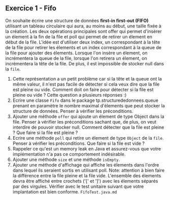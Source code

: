 ## Exercice 1 - Fifo
On souhaite écrire une structure de données **first-in first-out (FIFO)** utilisant un tableau circulaire qui aura, au moins au début, une taille fixée à la création.
Les deux opérations principales sont offer qui permet d'insérer un élement à la fin de la file et poll qui permet de retirer un élement en début de la file.
L'idée est d'utiliser deux index, un correspondant à la tête de la file pour retirer les élements et un index correspondant à la queue de la file pour ajouter des élements. Lorsque l'on insère un élement, on incrémentera la queue de la file, lorsque l'on retirera un élement, on incrémentera la tête de la file.
De plus, il est impossible de stocker null dans la `file`.

1. Cette représentation a un petit problème car si la tête et la queue ont la même valeur, il n'est pas facile de détecter si cela veux dire que la file est pleine ou vide.
   Comment doit on faire pour détecter si la file est pleine ou vide ?
   Cette question a plusieurs réponses :)
2. Ecrire une classe `Fifo` dans le package tp.structurededonnees.queue prenant en paramètre le nombre maximal d'élements que peut stocker la structure de données. Penser à vérifier les préconditions.
3. Ajouter une méthode `offer` qui ajoute un élement de type Object dans la file. Penser à vérifier les préconditions sachant que, de plus, on veut interdire de pouvoir stocker null.
   Comment détecter que la file est pleine ?
   Que faire si la file est pleine ?
4. Ecrire une méthode `poll` qui retire un élement de type `Object` de la `file`. Penser à vérifier les préconditions.
   Que faire si la file est vide ?
5. Rappeler ce qu'est un memory leak en Java et assurez-vous que votre implémentation n'a pas ce comportement indésirable.
6. Ajouter une méthode `size` et une méthode `isEmpty`.
7. Ajouter une méthode d'affichage qui affiche les élements dans l'ordre dans lequel ils seraient sortis en utilisant poll.
   Note: attention à bien faire la différence entre la file pleine et la file vide.
   L'ensemble des élements devra être affiché entre crochets ('[' et ']') avec les élements séparés par des virgules.
   Vérifier avec le test unitaire suivant que votre implantation est bien conforme. `FifoTest.java.md`